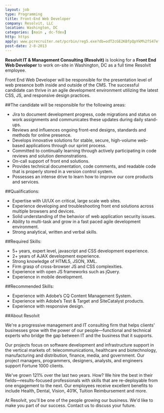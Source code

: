 ```yaml
---
layout: job
type: Programming
title: Front-End Web Developer
company: Resolvit, LLC
location: Washington, DC
categories: [main , dc-fdev]
http: https
apply: www.pcrecruiter.net/pcrbin/reg5.exe?db=odT2cGE2KBfpQpYkM%2fS47ef%2bBr00QQ%3d%3d&id=195275251537337&src=WorkCreative.net
post-date: 2-8-2013
---
```


**Resolvit IT & Management Consulting (Resolvit)** is looking for a **Front End Web Developer** to work on-site in Washington, DC as a full time Resolvit employee.

Front End Web Developer will be responsible for the presentation level of web presence both inside and outside of the CMS. The successful candidate can thrive in an agile development environment utilizing the latest CSS, JS, and responsive design practices.

##The candidate will be responsible for the following areas:

* Jira to document development progress, code migrations and status on work assignments and communicates these updates during daily stand-ups.
* Reviews and influences ongoing front-end designs, standards and methods for online presence.
* Develops innovative solutions for stable, secure, high-volume web-based applications through our sprint process.
* Committed to continually learning through actively participating in code reviews and solution demonstrations.
* On-call support of front end solutions.
* Provides technical documentation, code comments, and readable code that is properly stored in a version control system.
* Possesses an intense drive to learn how to improve our core products and services.

##Qualifications:

* Expertise with UI/UX on critical, large scale web sites.
* Experience developing and troubleshooting front end solutions across multiple browsers and devices.
* Solid understanding of the behavior of web application security issues.
* Ability to multi-task and grow in a fast paced agile development environment.
* Strong analytical, written and verbal skills.

##Required Skills:

* 5+ years, expert level, javascript and CSS development experience.
* 2+ years of AJAX development experience.
* Strong knowledge of HTML5, JSON, XML.
* Firm grasp of cross-browser JS and CSS complexities.
* Experience with open JS frameworks such as jQuery.
* Experience in mobile development.

##Recommended Skills:

* Experience with Adobe’s CQ Content Management System.
* Experience  with Adobe’s Test & Target and SiteCatalyst products.
* Experience with responsive design. 

##About Resolvit

We're a progressive management and IT consulting firm that helps clients' businesses grow with the power of our people—functional and technical experts who bridge the gap between IT and the business that it supports.

Our projects focus on software development and infrastructure support in the vertical markets of: telecommunications, healthcare and biotechnology, manufacturing and distribution, finance, media, and government. Our project managers, programmers, designers, analysts, and engineers support Fortune 1000 clients.

We've grown 121% over the last two years. How? We hire the best in their fields—results-focused professionals with skills that are re-deployable from one engagement to the next. Our employees receive excellent benefits to include Health, Dental, Vision, 401K, Tuition Reimbursement and more.

At Resolvit, you'll be one of the people growing our business. We'd like to make you part of our success. Contact us to discuss your future.